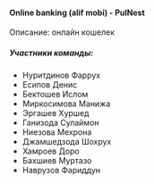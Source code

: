 ####  Online banking (alif mobi) - PulNest
Описание: онлайн кошелек

##### Участники команды:
- Нуритдинов Фаррух
- Есипов Денис
- Бектошев Ислом
- Миркосимова Манижа
- Эргашев Хуршед
- Ганизода Сулаймон
- Ниезова Мехрона
- Джамшедзода Шохрух
- Хамроев Доро
- Бахшиев Муртазо
- Наврузов Фариддун